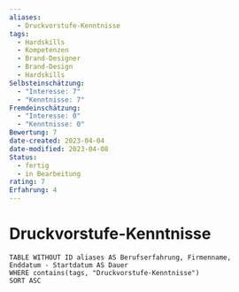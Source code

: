 ```yaml
---
aliases:
  - Druckvorstufe-Kenntnisse
tags:
  - Hardskills
  - Kompetenzen
  - Brand-Designer
  - Brand-Design
  - Hardskills
Selbsteinschätzung:
  - "Interesse: 7"
  - "Kenntnisse: 7"
Fremdeinschätzung:
  - "Interesse: 0"
  - "Kenntnisse: 0"
Bewertung: 7
date-created: 2023-04-04
date-modified: 2023-04-08
Status:
  - fertig
  - in Bearbeitung
rating: 7
Erfahrung: 4
---
```


# Druckvorstufe-Kenntnisse

```dataview
TABLE WITHOUT ID aliases AS Berufserfahrung, Firmenname,
Enddatum - Startdatum AS Dauer
WHERE contains(tags, "Druckvorstufe-Kenntnisse")
SORT ASC
```